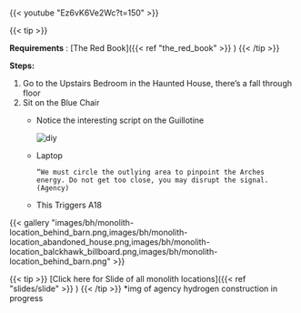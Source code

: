 #####
{{< youtube "Ez6vK6Ve2Wc?t=150" >}}

{{< tip >}}

**Requirements** : [The Red Book]({{< ref "the_red_book" >}}  )
{{< /tip >}}


**Steps:**


1. Go to the Upstairs Bedroom in the Haunted House, there’s a fall through floor 
1. Sit on the Blue Chair
	- Notice the interesting script on the Guillotine
	
		![diy](/images/bh/monolith_scripture.jpg)
	- Laptop

		`“We must circle the outlying area to pinpoint the Arches energy. Do not get too close, you may disrupt the signal. (Agency)`
	- This Triggers A18
	
	
{{< gallery "images/bh/monolith-location_behind_barn.png,images/bh/monolith-location_abandoned_house.png,images/bh/monolith-location_balckhawk_billboard.png,images/bh/monolith-location_behind_barn.png" >}}

{{< tip >}}
[Click here for Slide of all monolith locations]({{< ref "slides/slide" >}}  )
{{<  /tip >}}
*img of agency hydrogen construction in progress